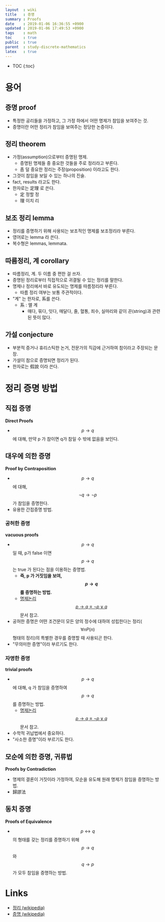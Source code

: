 ```yaml
---
layout  : wiki
title   : 증명
summary : Proofs
date    : 2019-01-06 16:36:55 +0900
updated : 2019-01-06 17:49:53 +0900
tags    : math
toc     : true
public  : true
parent  : study-discrete-mathematics
latex   : true
---
```

* TOC
{:toc}

# 용어

## 증명 proof

* 특정한 공리들을 가정하고, 그 가정 하에서 어떤 명제가 참임을 보여주는 것.
* 증명이란 어떤 정리가 참임을 보여주는 정당한 논증이다.

## 정리 theorem

* 가정(assumption)으로부터 증명된 명제.
    * 증명된 명제들 중 중요한 것들을 주로 정리라고 부른다.
    * 좀 덜 중요한 정리는 주장(proposition) 이라고도 한다.
* 그것이 참임을 보일 수 있는 하나의 진술.
* fact, results 라고도 한다.
* 한자로는 定理 로 쓴다.
    * 定 정할 정
    * 理 이치 리

## 보조 정리 lemma

* 정리를 증명하기 위해 사용되는 보조적인 명제를 보조정리라 부른다.
* 영어로는 lemma 라 쓴다.
* 복수형은 lemmas, lemmata.

## 따름정리, 계 corollary

* 따름정리, 계. 두 이름 중 편한 걸 쓰자.
* 증명된 정리로부터 직접적으로 귀결될 수 있는 정리를 말한다.
* 명제나 정리에서 바로 유도되는 명제를 따름정리라 부른다.
    * 따름 정리 여부는 보통 주관적이다.
* "계" 는 한자로, 系를 쓴다.
    * 系 : 맬 계
        * 매다, 묶다, 잇다, 매달다, 줄, 혈통, 죄수, 실마리와 같이 끈(string)과 관련된 뜻이 많다.

## 가설 conjecture

* 부분적 증거나 휴리스틱한 논거, 전문가의 직감에 근거하여 참이라고 주장되는 문장.
* 가설이 참으로 증명되면 정리가 된다.
* 한자로는 假說 이라 쓴다.

# 정리 증명 방법

## 직접 증명

**Direct Proofs**

* $$ p → q $$에 대해, 만약 p 가 참이면 q가 참일 수 밖에 없음을 보인다.

## 대우에 의한 증명

**Proof by Contraposition**

* $$ p → q $$에 대해, $$ ¬q → ¬p $$가 참임을 증명한다.
* 유용한 간접증명 방법.

### 공허한 증명

**vacuous proofs**

* $$ p → q $$ 일 때, p가 false 이면 $$ p → q $$는 true 가 된다는 점을 이용하는 증명법.
    * **즉, p 가 거짓임을 보여, $$ p → q $$를 증명하는 방법.**
    * [명제논리 $$p → q ≡ ¬ p ∨ q$$](/wiki/discrete-math-propositional-logic/#p-rightarrow-q-equiv-lnot-p-lor-q) 문서 참고.
* 공허한 증명은 어떤 조건문이 모든 양의 정수에 대하여 성립한다는 정리($$ ∀nP(n) $$ 형태의 정리)의 특별한 경우를 증명할 때 사용되곤 한다.
* "무의미한 증명"이라 부르기도 한다.

### 자명한 증명

**trivial proofs**

* $$ p → q $$에 대해, q 가 참임을 증명하여 $$ p → q $$를 증명하는 방법.
    * [명제논리 $$p → q ≡ ¬ p ∨ q$$](/wiki/discrete-math-propositional-logic/#p-rightarrow-q-equiv-lnot-p-lor-q) 문서 참고.
* 수학적 귀납법에서 중요하다.
* "사소한 증명"이라 부르기도 한다.

## 모순에 의한 증명, 귀류법

**Proofs by Contradiction**

* 명제의 결론이 거짓이라 가정하여, 모순을 유도해 원래 명제가 참임을 증명하는 방법.
* 歸謬法

## 동치 증명

**Proofs of Equivalence**

* $$ p ↔ q $$의 형태를 갖는 정리를 증명하기 위해 $$ p → q $$와 $$ q → p $$가 모두 참임을 증명하는 방법.


# Links

* [정리 (wikipedia)](https://ko.wikipedia.org/wiki/%EC%A0%95%EB%A6%AC )
* [증명 (wikipedia)](https://ko.wikipedia.org/wiki/%EC%A6%9D%EB%AA%85_(%EC%88%98%ED%95%99) )

